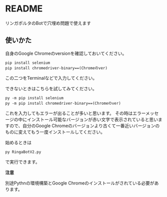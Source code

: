 # README
リンガポルタのBotで穴埋め問題で使えます

## 使いかた

自身のGoogle Chromeのversionを確認しておいてください。
```
pip install selenium
pip install chromedriver-binary==(Chromeのver)
```
この二つをTerminalなどで入力してください。

できないときはこちらを試してみてください。
```
py -m pip install selenium
py -m pip install chromedriver-binary==(Chromeのver)
```
これを入力してもエラーが出ることが多いと思います。
その時はエラーメッセージの中にインストール可能なバージョンが赤い文字で表示されていると思いますので、自分のGoogle Chromeのバージョンより古くて一番近いバージョンのものに変えてもう一度インストールしてください。

始めるときは
```
py RingaBotV2.py
```
で実行できます。

**注意**

別途Pythnの環境構築とGoogle Chromeのインストールがされている必要があります。

